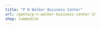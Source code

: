 ```yaml
---
title: "P N Walker Business Center"
url: /ganta/p-n-walker-business-center-3/
shop: commodité
---
```

